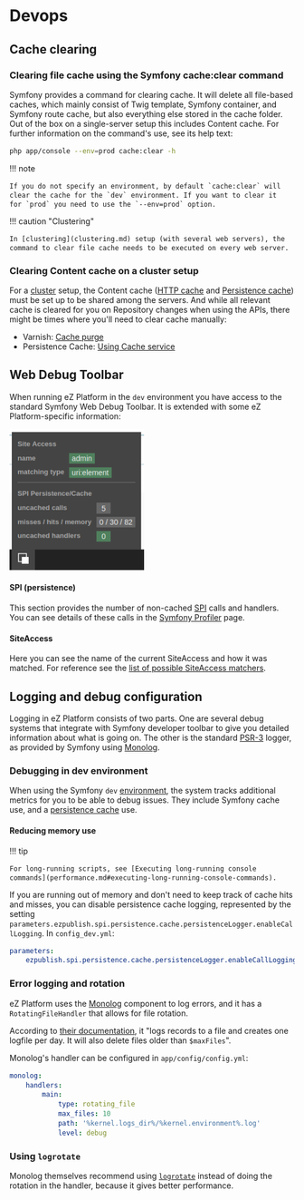 # Devops

## Cache clearing

### Clearing file cache using the Symfony cache:clear command

Symfony provides a command for clearing cache. It will delete all file-based caches, which mainly consist of Twig template, Symfony container, and Symfony route cache, but also everything else stored in the cache folder. Out of the box on a single-server setup this includes Content cache. For further information on the command's use, see its help text:

``` bash
php app/console --env=prod cache:clear -h
```

!!! note

    If you do not specify an environment, by default `cache:clear` will clear the cache for the `dev` environment. If you want to clear it for `prod` you need to use the `--env=prod` option.

!!! caution "Clustering"

    In [clustering](clustering.md) setup (with several web servers), the command to clear file cache needs to be executed on every web server.

### Clearing Content cache on a cluster setup

For a [cluster](clustering.md) setup, the Content cache ([HTTP cache](http_cache.md) and [Persistence cache](persistence_cache.md)) must be set up to be shared among the servers. And while all relevant cache is cleared for you on Repository changes when using the APIs, there might be times where you'll need to clear cache manually: 

- Varnish: [Cache purge](http_cache.md#cache-purging)
- Persistence Cache: [Using Cache service](persistence_cache.md#using-cache-service)

## Web Debug Toolbar

When running eZ Platform in the `dev` environment you have access to the standard Symfony Web Debug Toolbar. It is extended with some eZ Platform-specific information:

![eZ Platform info in Web Debug Toolbar](img/web_debug_toolbar.png "eZ Platform info in Web Debug Toolbar")

#### SPI (persistence)

This section provides the number of non-cached [SPI](repository.md#spi) calls and handlers. You can see details of these calls in the [Symfony Profiler](http://symfony.com/doc/2.8/profiler.html) page.

#### SiteAccess

Here you can see the name of the current SiteAccess and how it was matched. For reference see the [list of possible SiteAccess matchers](siteaccess_matching.md#available-matchers).

## Logging and debug configuration

Logging in eZ Platform consists of two parts.
One are several debug systems that integrate with Symfony developer toolbar to give you detailed information about what is going on.
The other is the standard [PSR-3](https://github.com/php-fig/fig-standards/blob/master/accepted/PSR-3-logger-interface.md) logger, as provided by Symfony using [Monolog](https://github.com/Seldaek/monolog).

### Debugging in dev environment

When using the Symfony `dev` [environment](environments.md), the system tracks additional metrics for you to be able to debug issues. They
include Symfony cache use, and a [persistence cache](persistence_cache.md#persistence-cache-configuration) use.

#### Reducing memory use

!!! tip

    For long-running scripts, see [Executing long-running console commands](performance.md#executing-long-running-console-commands).

If you are running out of memory and don't need to keep track of cache hits and misses, you can disable persistence cache logging, represented by the setting `parameters.ezpublish.spi.persistence.cache.persistenceLogger.enableCallLogging`. In `config_dev.yml`:

``` yaml
parameters:
    ezpublish.spi.persistence.cache.persistenceLogger.enableCallLogging: false
```

### Error logging and rotation

eZ Platform uses the [Monolog](https://github.com/Seldaek/monolog) component to log errors, and it has a `RotatingFileHandler` that allows for file rotation.

According to [their documentation](https://seldaek.github.io/monolog/doc/02-handlers-formatters-processors.html#log-to-files-and-syslog), it "logs records to a file and creates one logfile per day. It will also delete files older than `$maxFiles`".

Monolog's handler can be configured in `app/config/config.yml`:

``` yaml
monolog:
    handlers:
        main:
            type: rotating_file
            max_files: 10
            path: '%kernel.logs_dir%/%kernel.environment%.log'
            level: debug
```

### Using `logrotate`

Monolog themselves recommend using [`logrotate`](https://manpages.debian.org/jessie/logrotate/logrotate.8.en.html) instead of doing the rotation in the handler, because it gives better performance.

